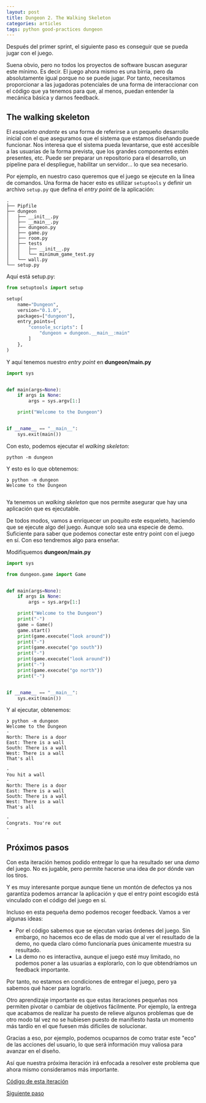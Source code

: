 ```yaml
---
layout: post
title: Dungeon 2. The Walking Skeleton
categories: articles
tags: python good-practices dungeon
---
```


Después del primer sprint, el siguiente paso es conseguir que se pueda jugar con el juego. 

Suena obvio, pero no todos los proyectos de software buscan asegurar este mínimo. Es decir. El juego ahora mismo es una birria, pero da absolutamente igual porque no se puede jugar. Por tanto, necesitamos proporcionar a las jugadoras potenciales de una forma de interaccionar con el código que ya tenemos para que, al menos, puedan entender la mecánica básica y darnos feedback.

## The walking skeleton

El _esqueleto andante_ es una forma de referirse a un pequeño desarrollo inicial con el que aseguramos que el sistema que estamos diseñando puede funcionar. Nos interesa que el sistema pueda levantarse, que esté accesible a las usuarias de la forma prevista, que los grandes componentes estén presentes, etc. Puede ser preparar un repositorio para el desarrollo, un pipeline para el despliegue, habilitar un servidor... lo que sea necesario.

Por ejemplo, en nuestro caso queremos que el juego se ejecute en la línea de comandos. Una forma de hacer esto es utilizar `setuptools` y definir un archivo `setup.py` que defina el _entry point_ de la aplicación:

```text
.
├── Pipfile
├── dungeon
│   ├── __init__.py
│   ├── __main__.py
│   ├── dungeon.py
│   ├── game.py
│   ├── room.py
│   ├── tests
│   │   ├── __init__.py
│   │   └── minimum_game_test.py
│   └── wall.py
└── setup.py
```

Aquí está setup.py:

```python
from setuptools import setup

setup(
    name="Dungeon",
    version="0.1.0",
    packages=["dungeon"],
    entry_points={
        "console_scripts": [
            "dungeon = dungeon.__main__:main"
        ]
    },
)
```

Y aquí tenemos nuestro _entry point_ en **dungeon/__main__.py**

```python
import sys


def main(args=None):
    if args is None:
        args = sys.argv[1:]

    print("Welcome to the Dungeon")


if __name__ == "__main__":
    sys.exit(main())

```

Con esto, podemos ejecutar el _walking skeleton_:

```text
python -m dungeon
```

Y esto es lo que obtenemos:

```text
❯ python -m dungeon
Welcome to the Dungeon


```

Ya tenemos un _walking skeleton_ que nos permite asegurar que  hay una aplicación que es ejecutable.

De todos modos, vamos a enriquecer un poquito este esqueleto, haciendo que se ejecute algo del juego. Aunque solo sea una especie de demo. Suficiente para saber que podemos conectar este entry point con el juego en sí. Con eso tendremos algo para enseñar.

Modifiquemos **dungeon/__main__.py**

```python
import sys

from dungeon.game import Game


def main(args=None):
    if args is None:
        args = sys.argv[1:]

    print("Welcome to the Dungeon")
    print("-")
    game = Game()
    game.start()
    print(game.execute("look around"))
    print("-")
    print(game.execute("go south"))
    print("-")
    print(game.execute("look around"))
    print("-")
    print(game.execute("go north"))
    print("-")


if __name__ == "__main__":
    sys.exit(main())
```

Y al ejecutar, obtenemos:

```text
❯ python -m dungeon
Welcome to the Dungeon
-
North: There is a door
East: There is a wall
South: There is a wall
West: There is a wall
That's all

-
You hit a wall
-
North: There is a door
East: There is a wall
South: There is a wall
West: There is a wall
That's all

-
Congrats. You're out
-
```

## Próximos pasos

Con esta iteración hemos podido entregar lo que ha resultado ser una _demo_ del juego. No es jugable, pero permite hacerse una idea de por dónde van los tiros.

Y es muy interesante porque aunque tiene un montón de defectos ya nos garantiza podemos arrancar la aplicación y que el entry point escogido está vinculado con el código del juego en sí.

Incluso en esta pequeña demo podemos recoger feedback. Vamos a ver algunas ideas:

* Por el código sabemos que se ejecutan varias órdenes del juego. Sin embargo, no hacemos eco de ellas de modo que al ver el resultado de la demo, no queda claro cómo funcionaría pues únicamente muestra su resultado.
* La demo no es interactiva, aunque el juego esté muy limitado, no podemos poner a las usuarias a explorarlo, con lo que obtendríamos un feedback importante.

Por tanto, no estamos en condiciones de entregar el juego, pero ya sabemos qué hacer para lograrlo.

Otro aprendizaje importante es que estas iteraciones pequeñas nos permiten pivotar o cambiar de objetivos fácilmente. Por ejemplo, la entrega que acabamos de realizar ha puesto de relieve algunos problemas que de otro modo tal vez no se hubiesen puesto de manifiesto hasta un momento más tardío en el que fuesen más difíciles de solucionar.

Gracias a eso, por ejemplo, podemos ocuparnos de como tratar este "eco" de las acciones del usuario, lo que será información muy valiosa para avanzar en el diseño.

Así que nuestra próxima iteración irá enfocada a resolver este problema que ahora mismo consideramos más importante. 

[Código de esta iteración](https://github.com/franiglesias/dungeon/commit/56df6c5c768761ad62e6afb506c7fa1552fb9ea3)

[Siguiente paso](/dungeon-3/)

